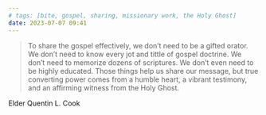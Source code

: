 ```yaml
---
# tags: [bite, gospel, sharing, missionary work, the Holy Ghost]
date: 2023-07-07 09:41
---
```


> To share the gospel effectively, we don’t need to be a gifted orator. We don’t need to know every jot and tittle of gospel doctrine. We don’t need to memorize dozens of scriptures. We don’t even need to be highly educated. Those things help us share our message, but true converting power comes from a humble heart, a vibrant testimony, and an affirming witness from the Holy Ghost.

Elder Quentin L. Cook
